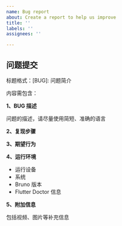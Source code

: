```yaml
---
name: Bug report
about: Create a report to help us improve
title: ''
labels: ''
assignees: ''

---
```


## 问题提交

标题格式：[BUG]: 问题简介

内容需包含：

**1、BUG 描述**

问题的描述，请尽量使用简短、准确的语言

**2、复现步骤**

**3、期望行为**

**4、运行环境**

* 运行设备
* 系统
* Bruno 版本
* Flutter Doctor 信息

**5、附加信息**

包括视频、图片等补充信息
